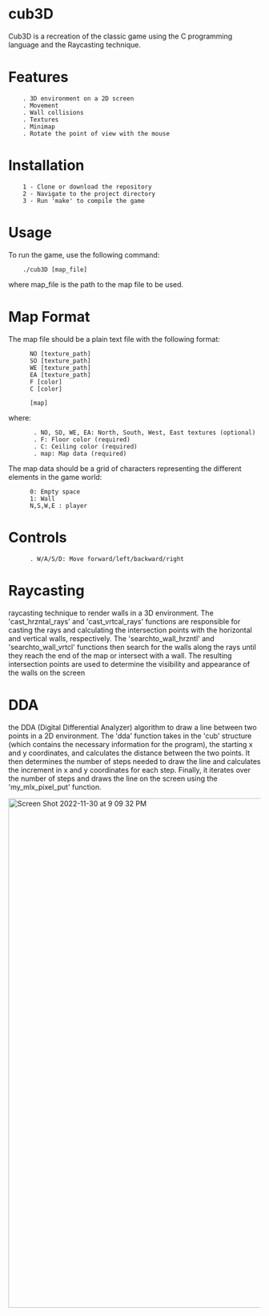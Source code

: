 # cub3D
Cub3D is a recreation of the classic game using the C programming language and the Raycasting technique.

# Features
        . 3D environment on a 2D screen
        . Movement
        . Wall collisions
        . Textures
        . Minimap
        . Rotate the point of view with the mouse
# Installation
        1 - Clone or download the repository
        2 - Navigate to the project directory
        3 - Run 'make' to compile the game
# Usage

To run the game, use the following command:
        
        ./cub3D [map_file]
where map_file is the path to the map file to be used.

# Map Format

The map file should be a plain text file with the following format:

          NO [texture_path]
          SO [texture_path]
          WE [texture_path]
          EA [texture_path]
          F [color]
          C [color]

          [map]

where:

           . NO, SO, WE, EA: North, South, West, East textures (optional)
           . F: Floor color (required)
           . C: Ceiling color (required)
           . map: Map data (required)
   
The map data should be a grid of characters representing the different elements in the game world:

          0: Empty space
          1: Wall
          N,S,W,E : player

# Controls
          . W/A/S/D: Move forward/left/backward/right
  
# Raycasting

raycasting technique to render walls in a 3D environment. The 'cast_hrzntal_rays' and 'cast_vrtcal_rays' functions are responsible for casting the rays and calculating the intersection points with the horizontal and vertical walls, respectively. The 'searchto_wall_hrzntl' and 'searchto_wall_vrtcl' functions then search for the walls along the rays until they reach the end of the map or intersect with a wall. The resulting intersection points are used to determine the visibility and appearance of the walls on the screen
# DDA

the DDA (Digital Differential Analyzer) algorithm to draw a line between two points in a 2D environment. The 'dda' function takes in the 'cub' structure (which contains the necessary information for the program), the starting x and y coordinates, and calculates the distance between the two points. It then determines the number of steps needed to draw the line and calculates the increment in x and y coordinates for each step. Finally, it iterates over the number of steps and draws the line on the screen using the 'my_mlx_pixel_put' function.

<img width="1016" alt="Screen Shot 2022-11-30 at 9 09 32 PM" src="https://user-images.githubusercontent.com/69278312/204899162-1ef6833b-7261-4f4c-ad0c-411c21f1606d.png">

